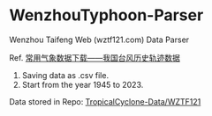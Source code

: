 # WenzhouTyphoon-Parser
Wenzhou Taifeng Web (wztf121.com) Data Parser

Ref. [常用气象数据下载——我国台风历史轨迹数据](https://www.heywhale.com/mw/project/5f5453cb0906db003c774aca)

1. Saving data as .csv file.
2. Start from the year 1945 to 2023.

Data stored in Repo: [TropicalCyclone-Data/WZTF121](https://github.com/lzcapp/TropicalCyclone-Data/tree/main/WZTF121)
